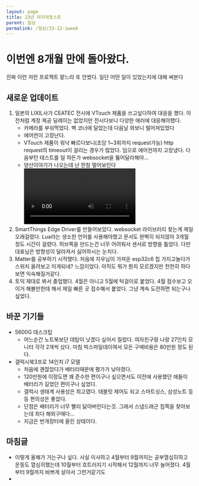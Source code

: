 ```yaml
---
layout: page
title: 23년 마지막포스트
parent: 일상
permalink: /일상/23-12-1week
---
```

# 이번엔 8개월 만에 돌아왔다.

진짜 이런 저런 프로젝트 맡느라 또 안썼다.
일단 어떤 일이 있었는지에 대해 써본다

## 새로운 업데이트
1. 일본의 LIXIL사가 CEATEC 전시에 VTouch 제품을 쓰고싶다하여 대응을 했다. 이전처럼 계정 제공 딜레이는 없었지만 전시다보니 다양한 에러에 대응해야했다.
	- 카메라를 부숴먹었다. 벽 코너에 달았는데 다음날 와보니 떨어져있었다
	- 에어컨이 고장난다. 
	- VTouch 제품이 워낙 빠르다보니(초당 1~3회까지 request가능) http request의 timeout이 걸리는 경우가 많았다. 덤으로 에어컨까지 고장냈다. 다음부턴 테스트를 덜 하든가 websocket을 뚫어달라해야...
	- 양산이야기가 나오는데 난 한참 멀어보인다
![deft](../../assets/Lixil_2023_10_CEATEC.MOV)
2. SmartThings Edge Driver를 만들어보았다. websocket 라이브러리 찾는게 제일 오래걸렸다. Lua라는 생소한 언어를 사용해야했고 문서도 완벽히 되지않아 3개월 정도 시간이 걸렸다. 허브쪽을 만드는건 너무 어려워서 센서로 방향을 틀었다. 다만 대표님은 방향성이 달라져서 싫어하시는 눈치다.
3. Matter를 공부하기 시작했다. 처음에 지우님이 가져온 esp32c6 칩 가지고놀다가 스위치 올려보고 이게되네? 느낌이었다. 아직도 뭐가 뭔지 모르겠지만 천천히 하다보면 익숙해질거같다.
4. 토익 제대로 봐서 졸업했다. 4월은 아니고 5월에 턱걸이로 붙었다. 4월 점수보고 오 이거 해볼만한데 해서 제일 빠른 곳 접수해서 붙었다. 그냥 계속 도전하면 되는구나 싶었다.
## 바꾼 기기들
- 5600G 데스크탑
	- 어느순간 노트북보단 데탑이 낫겠다 싶어서 질렀다. 여자친구랑 나랑 27인치 모니터 각각 2개씩 샀다. 마침 빅스마일데이여서 모든 구매비용은 80만원 정도 된다. 
- 갤럭시북3프로 14인치 i7 모델
	- 처음에 괜찮았다가 배터리때문에 평가가 낮아졌다.
	- 120만원에 이정도면 꽤 준수한 편이구나 싶으면서도 이전에 사용했던 애들이 배터리가 길었던 편이구나 싶었다.
	- 갤럭시 생태계 사용성은 최고였다. 태블릿 제어도 되고 스마트싱스, 삼성노트 등등 편의성은 좋았다. 
	- 단점은 배터리가 너무 빨리 닳아버린다는것. 그래서 스냅드래곤 칩쪽을 찾아보는데 죄다 해외구매다... 
	- 지금은 번개장터에 올린 상태이다.

## 마침글
- 이렇게 올해가 가는구나 싶다. 사실 이사하고 4월부터 9월까지는 공부열심히하고 운동도 열심히했는데 10월부터 흐트러지기 시작해서 12월까지 너무 늘어졌다. 4월부터 9월까지 바쁘게 살아서 그런거같기도
- 